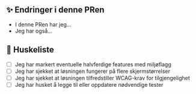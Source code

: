 ## ✨ Endringer i denne PRen

- I denne PRen har jeg...
- Jeg har også...

## 📖 Huskeliste

- [ ] Jeg har markert eventuelle halvferdige features med miljøflagg
- [ ] Jeg har sjekket at løsningen fungerer på flere skjermstørrelser
- [ ] Jeg har sjekket at løsningen tilfredstiller WCAG-krav for tilgjengelighet
- [ ] Jeg har husket å legge til eller oppdatere nødvendige tester
